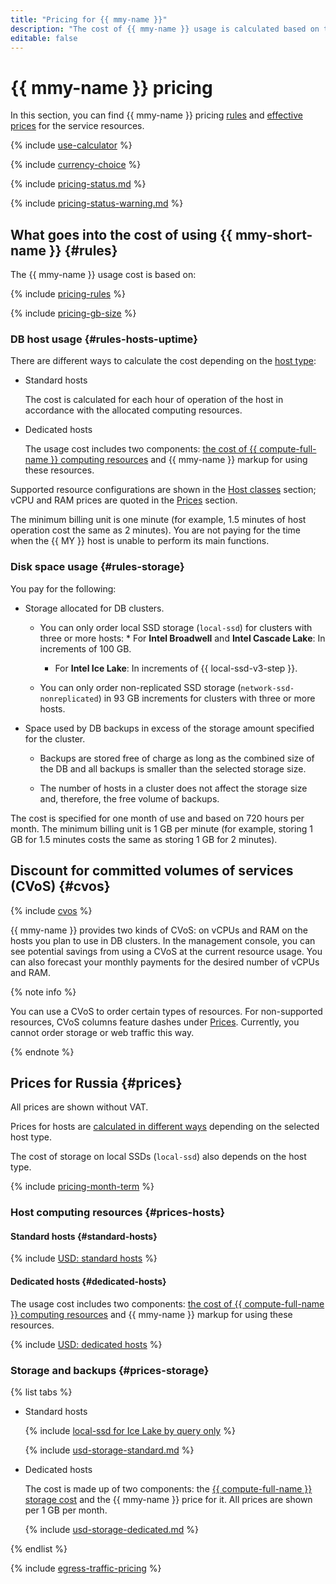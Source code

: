 ```yaml
---
title: "Pricing for {{ mmy-name }}"
description: "The cost of {{ mmy-name }} usage is calculated based on the disk type and storage size, computing resources allocated to cluster hosts, the settings and number of backups, and the amount of outgoing traffic from {{ yandex-cloud }} to the internet."
editable: false
---
```


# {{ mmy-name }} pricing

In this section, you can find {{ mmy-name }} pricing [rules](#rules) and [effective prices](#prices) for the service resources.

{% include [use-calculator](../_includes/pricing/use-calculator.md) %}

{% include [currency-choice](../_includes/pricing/currency-choice.md) %}

{% include [pricing-status.md](../_includes/mdb/pricing-status.md) %}

{% include [pricing-status-warning.md](../_includes/mdb/pricing-status-warning.md) %}

## What goes into the cost of using {{ mmy-short-name }} {#rules}

The {{ mmy-name }} usage cost is based on:

{% include [pricing-rules](../_includes/mdb/pricing-rules.md) %}

{% include [pricing-gb-size](../_includes/pricing-gb-size.md) %}

### DB host usage {#rules-hosts-uptime}

There are different ways to calculate the cost depending on the [host type](concepts/index.md):

* Standard hosts

  The cost is calculated for each hour of operation of the host in accordance with the allocated computing resources.


* Dedicated hosts

  The usage cost includes two components: [the cost of {{ compute-full-name }} computing resources](../compute/pricing.md#prices) and {{ mmy-name }} markup for using these resources.


Supported resource configurations are shown in the [Host classes](concepts/instance-types.md) section; vCPU and RAM prices are quoted in the [Prices](#prices) section.

The minimum billing unit is one minute (for example, 1.5 minutes of host operation cost the same as 2 minutes). You are not paying for the time when the {{ MY }} host is unable to perform its main functions.

### Disk space usage {#rules-storage}

You pay for the following:

* Storage allocated for DB clusters.

   * You can only order local SSD storage (`local-ssd`) for clusters with three or more hosts:
            * For **Intel Broadwell** and **Intel Cascade Lake**: In increments of 100 GB.
      * For **Intel Ice Lake**: In increments of {{ local-ssd-v3-step }}.

   * You can only order non-replicated SSD storage (`network-ssd-nonreplicated`) in 93 GB increments for clusters with three or more hosts.

* Space used by DB backups in excess of the storage amount specified for the cluster.

   * Backups are stored free of charge as long as the combined size of the DB and all backups is smaller than the selected storage size.

   * The number of hosts in a cluster does not affect the storage size and, therefore, the free volume of backups.

The cost is specified for one month of use and based on 720 hours per month. The minimum billing unit is 1 GB per minute (for example, storing 1 GB for 1.5 minutes costs the same as storing 1 GB for 2 minutes).


## Discount for committed volumes of services (CVoS) {#cvos}

{% include [cvos](../_includes/mdb/cvos.md) %}

{{ mmy-name }} provides two kinds of CVoS: on vCPUs and RAM on the hosts you plan to use in DB clusters. In the management console, you can see potential savings from using a CVoS at the current resource usage. You can also forecast your monthly payments for the desired number of vCPUs and RAM.

{% note info %}

You can use a CVoS to order certain types of resources. For non-supported resources, CVoS columns feature dashes under [Prices](#prices). Currently, you cannot order storage or web traffic this way.

{% endnote %}

## Prices for Russia {#prices}





All prices are shown without VAT.


Prices for hosts are [calculated in different ways](#rules-hosts-uptime) depending on the selected host type.

The cost of storage on local SSDs (`local-ssd`) also depends on the host type.

{% include [pricing-month-term](../_includes/mdb/pricing-month-term.md) %}

### Host computing resources {#prices-hosts}

#### Standard hosts {#standard-hosts}



{% include [USD: standard hosts](../_pricing/managed-mysql/usd-hosts-standard.md) %}



#### Dedicated hosts {#dedicated-hosts}

The usage cost includes two components: [the cost of {{ compute-full-name }} computing resources](../compute/pricing.md#prices) and {{ mmy-name }} markup for using these resources.



{% include [USD: dedicated hosts](../_pricing/managed-mysql/usd-hosts-dedicated.md) %}



### Storage and backups {#prices-storage}



{% list tabs %}

- Standard hosts

  {% include [local-ssd for Ice Lake by query only](../_includes/ice-lake-local-ssd-note.md) %}

  {% include [usd-storage-standard.md](../_pricing/managed-mysql/usd-storage-standard.md) %}

- Dedicated hosts

  The cost is made up of two components: the [{{ compute-full-name }} storage cost](../compute/pricing.md#prices) and the {{ mmy-name }} price for it. All prices are shown per 1 GB per month.

  {% include [usd-storage-dedicated.md](../_pricing/managed-mysql/usd-storage-dedicated.md) %}

{% endlist %}


{% include [egress-traffic-pricing](../_includes/egress-traffic-pricing.md) %}